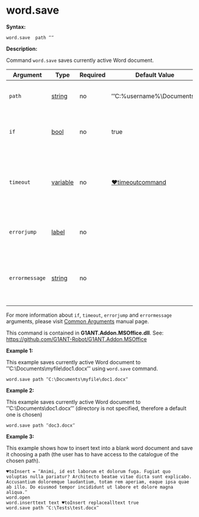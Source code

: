 # word.save

**Syntax:**

```G1ANT
word.save  path ‴‴ 
```

**Description:**

Command `word.save` saves currently active Word document.

| Argument | Type | Required | Default Value | Description |
| -------- | ---- | -------- | ------------- | ----------- |
|`path`| [string](https://github.com/G1ANT-Robot/G1ANT.Manual/blob/master/G1ANT-Language/Structures/bool.md) | no | ‴C:\%username%\Documents‴ |specifies Word document save path|
|`if`| [bool](https://github.com/G1ANT-Robot/G1ANT.Manual/blob/master/G1ANT-Language/Structures/bool.md) | no | true | runs the command only if condition is true |
|`timeout`| [variable](https://github.com/G1ANT-Robot/G1ANT.Manual/blob/master/G1ANT-Language/Special-Characters/variable.md) | no | [♥timeoutcommand](https://github.com/G1ANT-Robot/G1ANT.Manual/blob/master/G1ANT-Language/Variables/Special-Variables.md)  | specifies time in milliseconds for G1ANT.Robot to wait for the command to be executed |
|`errorjump` | [label](https://github.com/G1ANT-Robot/G1ANT.Manual/blob/master/G1ANT-Language/Structures/bool.md) | no | | name of the label to jump to if given `timeout` expires |
|`errormessage`| [string](https://github.com/G1ANT-Robot/G1ANT.Manual/blob/master/G1ANT-Language/Structures/bool.md) | no |  | message that will be shown in case error occurs and no `errorjump` argument is specified |

For more information about `if`, `timeout`, `errorjump` and `errormessage` arguments, please visit [Common Arguments](https://github.com/G1ANT-Robot/G1ANT.Manual/blob/master/G1ANT-Language/Common-Arguments.md)  manual page.

This command is contained in **G1ANT.Addon.MSOffice.dll**.
See: https://github.com/G1ANT-Robot/G1ANT.Addon.MSOffice

**Example 1:**

This example saves currently active Word document to ‴C:\Documents\myfile\doc1.docx‴ using `word.save` command.

```G1ANT
word.save path ‴C:\Documents\myfile\doc1.docx‴
```

**Example 2:**

This example saves currently active Word document to ‴C:\Documents\doc1.docx‴ (directory is not specified, therefore a default one is chosen)

```G1ANT
word.save path ‴doc3.docx‴
```

**Example 3:**

This example shows how to insert text into a blank word document and save it choosing a path (the user has to have access to the catalogue of the chosen path).

```G1ANT
♥toInsert = ‴Animi, id est laborum et dolorum fuga. Fugiat quo voluptas nulla pariatur? Architecto beatae vitae dicta sunt explicabo. Accusantium doloremque laudantium, totam rem aperiam, eaque ipsa quae ab illo. Do eiusmod tempor incididunt ut labore et dolore magna aliqua.‴
word.open
word.inserttext text ♥toInsert replacealltext true
word.save path ‴C:\Tests\test.docx‴
```
